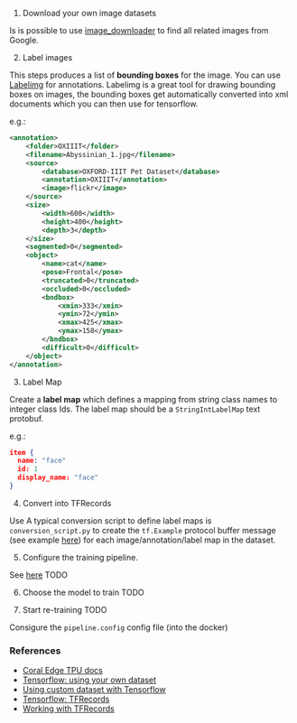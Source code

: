 1. Download your own image datasets

Is is possible to use [image_downloader](https://github.com/Swaini/object_detection_retraining/blob/master/image_downloader.py) to find all related images from Google. 

2. Label images 

This steps produces a list of **bounding boxes** for the image. You can use [Labelimg](https://github.com/tzutalin/labelImg) for annotations. Labelimg is a great tool for drawing bounding boxes on images, the bounding boxes get automatically converted into xml documents which you can then use for tensorflow.

e.g.:

```xml
<annotation>
    <folder>OXIIIT</folder>
    <filename>Abyssinian_1.jpg</filename>
    <source>
        <database>OXFORD-IIIT Pet Dataset</database>
        <annotation>OXIIIT</annotation>
        <image>flickr</image>
    </source>
    <size>
        <width>600</width>
        <height>400</height>
        <depth>3</depth>
    </size>
    <segmented>0</segmented>
    <object>
        <name>cat</name>
        <pose>Frontal</pose>
        <truncated>0</truncated>
        <occluded>0</occluded>
        <bndbox>
            <xmin>333</xmin>
            <ymin>72</ymin>
            <xmax>425</xmax>
            <ymax>158</ymax>
        </bndbox>
        <difficult>0</difficult>
    </object>
</annotation>
```

3. Label Map

Create a **label map** which defines a mapping from string class names to integer class Ids. The label map should be a `StringIntLabelMap` text protobuf.

e.g.:

```json
item {
  name: "face"
  id: 1
  display_name: "face"
}
```

4. Convert into TFRecords

Use A typical conversion script to define label maps is `conversion_script.py` to create the `tf.Example` protocol buffer message (see example [here](https://github.com/tensorflow/models/blob/master/research/object_detection/g3doc/using_your_own_dataset.md)) for each image/annotation/label map in the dataset.

5. Configure the training pipeline.

See [here](https://coral.ai/docs/edgetpu/retrain-detection/#configure-your-training-pipeline)
TODO

6. Choose the model to train
TODO

7. Start re-training
TODO

Consigure the `pipeline.config` config file (into the docker) 




### References
* [Coral Edge TPU docs](https://coral.ai/docs/edgetpu/retrain-detection/#start-training)
* [Tensorflow: using your own dataset](https://github.com/tensorflow/models/blob/master/research/object_detection/g3doc/using_your_own_dataset.md)
* [Using custom dataset with Tensorflow](https://aaronjencks.blogspot.com/2019/03/using-custom-datasets-with-tensorflows.html#TFR)
* [Tensorflow: TFRecords](https://www.tensorflow.org/tutorials/load_data/tfrecord)
* [Working with TFRecords](https://towardsdatascience.com/working-with-tfrecords-and-tf-train-example-36d111b3ff4d)